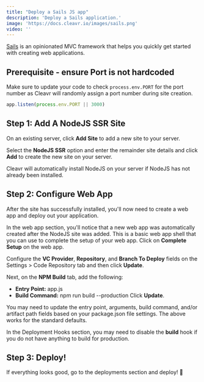 ```yaml
---
title: "Deploy a Sails JS app"
description: 'Deploy a Sails application.'
image: 'https://docs.cleavr.io/images/sails.png'
video: ''
---
```


[Sails](https://sailsjs.com/) is an opinionated MVC framework that helps you quickly get started with creating web applications.

## Prerequisite - ensure Port is not hardcoded

Make sure to update your code to check `process.env.PORT` for the port number as Cleavr will randomly assign a port number during site creation. 

```javascript
app.listen(process.env.PORT || 3000)
```

## Step 1: Add A NodeJS SSR Site

On an existing server, click **Add Site** to add a new site to your server. 

Select the **NodeJS SSR** option and enter the remainder site details and click **Add** to create the new site on your server. 

Cleavr will automatically install NodeJS on your server if NodeJS has not already been installed.  



## Step 2: Configure Web App

After the site has successfully installed, you'll now need to create a web app and deploy out your application. 

In the web app section, you'll notice that a new web app was automatically created after the NodeJS site was added. This is a basic web app shell
that you can use to complete the setup of your web app. Click on **Complete Setup** on the web app. 

Configure the **VC Provider**, **Repository**, and **Branch To Deploy** fields on the Settings > Code Repository tab and then click **Update**.

Next, on the **NPM Build** tab, add the following: 
- **Entry Point:** app.js
- **Build Command:** npm run build --production
Click **Update**. 

<base-info>
You may need to update the entry point, arguments, build command, and/or artifact path fields based on your package.json file settings. 
The above works for the standard defaults.
</base-info>

In the Deployment Hooks section, you may need to disable the **build** hook if you do not have anything to build for production. 

## Step 3: Deploy! 
If everything looks good, go to the deployments section and deploy! 🚀
